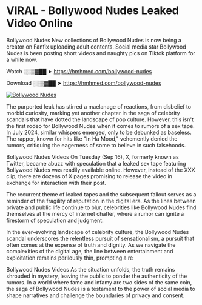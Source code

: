 # VIRAL - Bollywood Nudes Leaked Video Online

Bollywood Nudes New collections of Bollywood Nudes is now being a creator on Fanfix uploading adult contents. Social media star Bollywood Nudes is been posting short videos and naughty pics on Tiktok platform for a while now.

Watch ░░▒▓██ ➤ https://hmhmed.com/bollywood-nudes

Download ░░▒▓██ ➤ https://hmhmed.com/bollywood-nudes

[![Bollywood Nudes](https://i.imgur.com/dJHk4Zq.gif)](https://hmhmed.com/bollywood-nudes)

The purported leak has stirred a maelanage of reactions, from disbelief to morbid curiosity, marking yet another chapter in the saga of celebrity scandals that have dotted the landscape of pop culture. However, this isn't the first rodeo for Bollywood Nudes when it comes to rumors of a sex tape. In July 2024, similar whispers emerged, only to be debunked as baseless. The rapper, known for hits like "In Ha Mood," vehemently denied the rumors, critiquing the eagerness of some to believe in such falsehoods.

Bollywood Nudes Videos
On Tuesday (Sep 16), X, formerly known as Twitter, became abuzz with speculation that a leaked sex tape featuring Bollywood Nudes was readily available online. However, instead of the XXX clip, there are dozens of X pages promising to release the video in exchange for interaction with their post.

The recurrent theme of leaked tapes and the subsequent fallout serves as a reminder of the fragility of reputation in the digital era. As the lines between private and public life continue to blur, celebrities like Bollywood Nudes find themselves at the mercy of internet chatter, where a rumor can ignite a firestorm of speculation and judgment.

In the ever-evolving landscape of celebrity culture, the Bollywood Nudes scandal underscores the relentless pursuit of sensationalism, a pursuit that often comes at the expense of truth and dignity. As we navigate the complexities of the digital age, the line between entertainment and exploitation remains perilously thin, prompting a re

Bollywood Nudes Videos
As the situation unfolds, the truth remains shrouded in mystery, leaving the public to ponder the authenticity of the rumors. In a world where fame and infamy are two sides of the same coin, the saga of Bollywood Nudes is a testament to the power of social media to shape narratives and challenge the boundaries of privacy and consent.